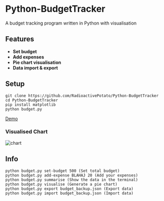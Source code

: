 # Python-BudgetTracker
A budget tracking program written in Python with visualisation

## Features
- **Set budget**
- **Add expenses**
- **Pie chart visualisation**
- **Data import & export**

## Setup
```
git clone https://github.com/RadioactivePotato/Python-BudgetTracker
cd Python-BudgetTracker
pip install matplotlib
python budget.py
```

[Demo](https://www.youtube.com/watch?v=7aVOdd9Dlb4)

### Visualised Chart

![chart](https://github.com/user-attachments/assets/ad145544-00c7-4f7d-8411-480b8049d7cb)


## Info

```
python budget.py set-budget 500 (Set total budget)
python budget.py add-expense BLAHAJ 20 (Add your expenses)
python budget.py summarise (Show the data in the terminal)
python budget.py visualise (Generate a pie chart)
python budget.py export budget_backup.json (Export data)
python budget.py import budget_backup.json (Import data)
```
